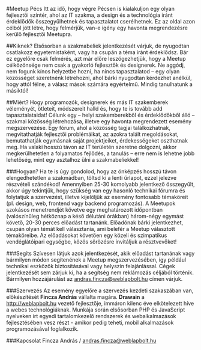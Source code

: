 #Meetup Pécs
Itt az idő, hogy végre Pécsen is kialakuljon egy olyan fejlesztői színtér, ahol az IT szakma, a design és a technológia iránt érdeklődők összegyűlhetnek és tapasztalatot cserélhetnek. Ez az oldal azon célból jött létre, hogy felmérjük, van-e igény egy havonta megrendezésre kerülő fejlesztői Meetupra.

##Kiknek?
Elsősorban a szakmabeliek jelentkezését várjuk, de nyugodtan csatlakozz egyetemistaként, vagy ha csupán a téma iránt érdeklődsz.
Bár ez egyelőre csak felmérés, azt már előre leszögezhetjük, hogy a Meetup célközönsége nem csak a gyakorló fejlesztők és designerek. Ne aggódj, nem fogunk kínos helyzetbe hozni, ha nincs tapasztalatod – egy olyan közösséget szeretnénk létrehozni, ahol bárki nyugodtan kérdezhet anélkül, hogy attól félne, a válasz mások számára egyértelmű. Mindig tanulhatunk a másiktól!

##Miért?
Hogy programozók, designerek és más IT szakemberek véleményét, ötleteit, módszereit halld és, hogy te is tovább add tapasztalataidat!
Célunk egy – helyi szakemberekből és érdeklődőkből álló – szakmai közösség létrehozása, illetve egy havonta megrendezett esemény megszervezése. Egy fórum, ahol a közösség tagjai találkozhatnak, megvitathatják fejlesztői problémáikat, az azokra talált megoldásokat, bemutathatják egymásnak saját projektjeiket, érdekességeket oszthatnak meg. Ha valaki hosszú távon az IT területén szeretne dolgozni, akkor megkerülhetetlen a folyamatos fejlődés, a tanulás – erre nem is lehetne jobb lehetőség, mint egy asztalhoz ülni a szakmabeliekkel!

###Hogyan?
Ha te is úgy gondolod, hogy az önképzés hosszú távon elengedhetetlen a szakmádban, töltsd ki a lenti űrlapot, ezzel jelezve részvételi szándékod!
Amennyiben 25-30 komolyabb jelentkező összegyűlt, akkor úgy tekintjük, hogy szükség van egy hasonló technikai fórumra és folytatjuk a szervezést, illetve kijelöljük az esemény fontosabb témaköreit (pl. design, web, frontend vagy backend programozás).
A Meetupok szokásos menetrendjét követve egy meghatározott időpontban (valószínűleg hétköznap a késő délutáni órákban) három-négy egymást követő, 20-30 perces előadást tartanánk. Előadónak bárki jelentkezhet, csupán olyan témát kell választania, ami belefér a Meetup választott témaköreibe. Az előadásokat követően egy közeli és szimpatikus vendéglátóipari egységbe, közös sörözésre invitáljuk a résztvevőket!

###Segíts
Szívesen látjuk azok jelentkezését, akik előadást tartanának vagy bármilyen módon segítenének a Meetup megszervezésében, így például technikai eszközök biztosításával vagy helyszín felajánlással. Cégek jelentkezését sem zárjuk ki, ha a segítség nem reklámozás céljából történik. Bármilyen hozzájárulást az <andras.fincza@weblapbolt.hu> címen várjuk.

###Szervezés
Az esemény egyelőre a szervezés kezdeti szakaszában van, előkészítését **Fincza András** vállalta magára.
**Drawain** a <http://weblapbolt.hu> vezető fejlesztője, immáron kilenc éve elkötelezett híve a webes technológiáknak. Munkája során elsősorban PHP és JavaScript nyelveken írt egyedi tartalomkezelő rendszerek és webalkalmazások fejlesztésében vesz részt - amikor pedig teheti, mobil alkalmazások programozásával foglalkozik.

###Kapcsolat
Fincza András / <andras.fincza@weblapbolt.hu>